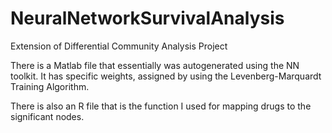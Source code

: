 # NeuralNetworkSurvivalAnalysis
Extension of Differential Community Analysis Project

There is a Matlab file that essentially was autogenerated using the NN toolkit. It has specific weights, assigned by using the Levenberg-Marquardt Training Algorithm. 

There is also an R file that is the function I used for mapping drugs to the significant nodes. 


